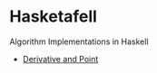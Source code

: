 # Hasketafell
Algorithm Implementations in Haskell
- [Derivative and Point](https://replit.com/@gabrielluizone/Halkulus#Main.hs)
